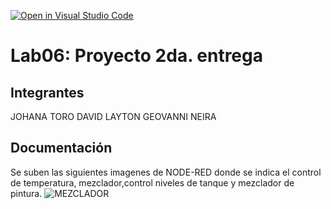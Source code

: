 [![Open in Visual Studio Code](https://classroom.github.com/assets/open-in-vscode-2e0aaae1b6195c2367325f4f02e2d04e9abb55f0b24a779b69b11b9e10269abc.svg)](https://classroom.github.com/online_ide?assignment_repo_id=19409863&assignment_repo_type=AssignmentRepo)
# Lab06: Proyecto 2da. entrega

## Integrantes
JOHANA TORO
DAVID LAYTON
GEOVANNI NEIRA

## Documentación

Se suben las siguientes imagenes de NODE-RED donde se indica el control de temperatura, mezclador,control niveles de tanque y mezclador de pintura. ![MEZCLADOR](https://github.com/user-attachments/assets/dd0cf0db-ba60-4e6a-ae9a-fa7b2a5ef340)
